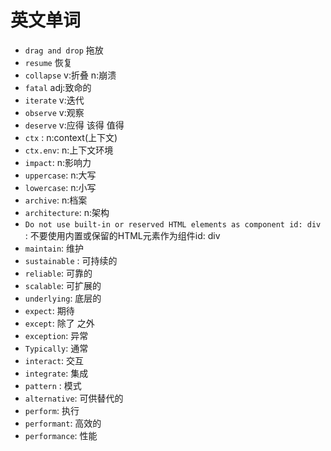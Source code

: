 # 英文单词
- `drag and drop` 拖放
- `resume` 恢复
- `collapse` v:折叠 n:崩溃
- `fatal` adj:致命的
- `iterate` v:迭代
- `observe` v:观察
- `deserve` v:应得 该得 值得
- `ctx` : n:context(上下文)
- `ctx.env`: n:上下文环境
- `impact`: n:影响力
- `uppercase`: n:大写
- `lowercase`: n:小写
- `archive`: n:档案
- `architecture`: n:架构
- `Do not use built-in or reserved HTML elements as component id: div `: 不要使用内置或保留的HTML元素作为组件id: div
- `maintain`: 维护
- `sustainable` : 可持续的
- `reliable`: 可靠的
- `scalable`: 可扩展的
- `underlying`: 底层的
- `expect`: 期待
- `except`: 除了 之外
- `exception`: 异常
- `Typically`: 通常
- `interact`: 交互
- `integrate`: 集成
- `pattern` : 模式
- `alternative`: 可供替代的
- `perform`: 执行
- `performant`: 高效的
- `performance`: 性能